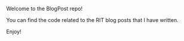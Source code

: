 Welcome to the BlogPost repo!

You can find the code related to the RIT blog posts that I have written.

Enjoy!
